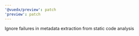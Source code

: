 ```yaml
---
'@vuedx/preview': patch
'preview': patch
---
```


Ignore failures in metadata extraction from static code analysis
